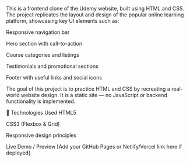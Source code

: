 This is a frontend clone of the Udemy website, built using HTML and CSS. The project replicates the layout and design of the popular online learning platform, showcasing key UI elements such as:

Responsive navigation bar

Hero section with call-to-action

Course categories and listings

Testimonials and promotional sections

Footer with useful links and social icons

The goal of this project is to practice HTML and CSS by recreating a real-world website design. It is a static site — no JavaScript or backend functionality is implemented.

🚀 Technologies Used
HTML5

CSS3 (Flexbox & Grid)

Responsive design principles

Live Demo / Preview
[Add your GitHub Pages or Netlify/Vercel link here if deployed]
